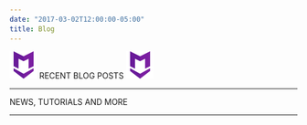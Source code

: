 ```yaml
---
date: "2017-03-02T12:00:00-05:00"
title: Blog
---
```

![alt text](https://github.com/adam-p/markdown-here/raw/master/src/common/images/icon48.png "Logo Title Text 1") RECENT BLOG POSTS ![alt text](https://github.com/adam-p/markdown-here/raw/master/src/common/images/icon48.png "Logo Title Text 1")
***
NEWS, TUTORIALS AND MORE
***
